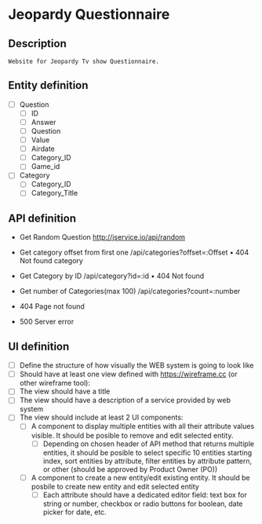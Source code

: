 # Jeopardy Questionnaire

## Description
    Website for Jeopardy Tv show Questionnaire.

## Entity definition
- [ ] Question
    - [ ] ID
    - [ ] Answer
    - [ ] Question
    - [ ] Value
    - [ ] Airdate
    - [ ] Category_ID
    - [ ] Game_id
    
- [ ] Category
    - [ ] Category_ID
    - [ ] Category_Title

## API definition
- Get Random Question http://jservice.io/api/random

- Get category offset from first one /api/categories?offset=:Offset
   • 404 Not found category
- Get Category by ID /api/category?id=:id
   • 404 Not found
- Get number of Categories(max 100) /api/categories?count=:number

- 404 Page not found

- 500 Server error


## UI definition
- [ ] Define the structure of how visually the WEB system is going to look like
- [ ] Should have at least one view defined with https://wireframe.cc (or other wireframe tool):
- [ ] The view should have a title
- [ ] The view should have a description of a service provided by web system
- [ ] The view should include at least 2 UI components:
    - [ ] A component to display multiple entities with all their attribute values visible. It should be posible to remove and edit selected entity.
        - [ ] Depending on chosen header of API method that returns multiple entities, it should be posible to select specific 10 entities starting index, sort entities by attribute, filter entities by attribute pattern, or other (should be approved by Product Owner (PO))
    - [ ] A component to create a new entity/edit existing entity. It should be posbile to create new entity and edit selected entity
        - [ ] Each attribute should have a dedicated editor field: text box for string or number, checkbox or radio buttons for boolean, date picker for date, etc.
